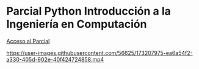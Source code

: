 # Parcial Python Introducción a la Ingeniería en Computación

[Acceso al Parcial](https://www.youtube.com/watch?v=dQw4w9WgXcQ)



https://user-images.githubusercontent.com/56625/173207975-ea6a54f2-a330-405d-902e-40f424724858.mp4


